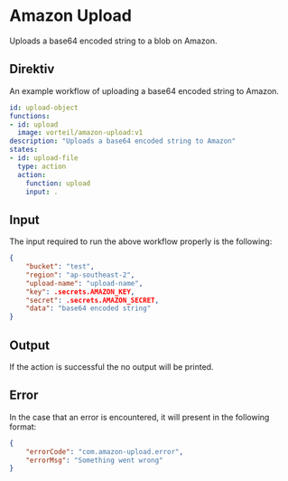 # Amazon Upload

Uploads a base64 encoded string to a blob on Amazon.

## Direktiv

An example workflow of uploading a base64 encoded string to Amazon.

```yaml
id: upload-object
functions:
- id: upload
  image: vorteil/amazon-upload:v1
description: "Uploads a base64 encoded string to Amazon"
states:
- id: upload-file
  type: action
  action:
    function: upload
    input: .
```

## Input

The input required to run the above workflow properly is the following:

```json
{
    "bucket": "test",
    "region": "ap-southeast-2",
    "upload-name": "upload-name",
    "key": .secrets.AMAZON_KEY,
    "secret": .secrets.AMAZON_SECRET,
    "data": "base64 encoded string"
}
```

## Output

If the action is successful the no output will be printed.

## Error

In the case that an error is encountered, it will present in the following format:

```json
{
    "errorCode": "com.amazon-upload.error",
    "errorMsg": "Something went wrong"
}
```